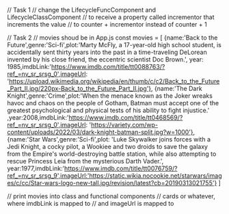 // Task 1
// change the LifecycleFuncComponent and LifecycleClassComponent
// to receive a property called incrementor that increments the value
// to counter + incrementor instead of counter + 1

// Task 2
// movies shoud be in App.js
const movies = [
{name:'Back to the Future',genre:'Sci-fi',plot:'Marty McFly, a 17-year-old high school student, is accidentally sent thirty years into the past in a time-traveling DeLorean invented by his close friend, the eccentric scientist Doc Brown.',
year: 1985,imdbLink:'https://www.imdb.com/title/tt0088763/?ref_=nv_sr_srsg_0',imageUrl: 'https://upload.wikimedia.org/wikipedia/en/thumb/c/c2/Back_to_the_Future_Part_II.jpg/220px-Back_to_the_Future_Part_II.jpg'},
{name:'The Dark Knight',genre:'Crime',plot:'When the menace known as the Joker wreaks havoc and chaos on the people of Gotham, Batman must accept one of the greatest psychological and physical tests of his ability to fight injustice.'
,year:2008,imdbLink:'https://www.imdb.com/title/tt0468569/?ref_=nv_sr_srsg_0',imageUrl: 'https://variety.com/wp-content/uploads/2022/03/dark-knight-batman-split.jpg?w=1000'},
{name:'Star Wars',genre:'Sci-fi',plot: 'Luke Skywalker joins forces with a Jedi Knight, a cocky pilot, a Wookiee and two droids to save the galaxy from the Empire\'s world-destroying battle station, while also attempting to rescue Princess Leia from the mysterious Darth Vader.',
year:1977,imdbLink:'https://www.imdb.com/title/tt0076759/?ref_=nv_sr_srsg_9',imageUrl:'https://static.wikia.nocookie.net/starwars/images/c/cc/Star-wars-logo-new-tall.jpg/revision/latest?cb=20190313021755'}
]

// print movies into class and functional components
// cards or whatever, where imdbLink is mapped to <a>
// and imageUrl is mapped to <img>
